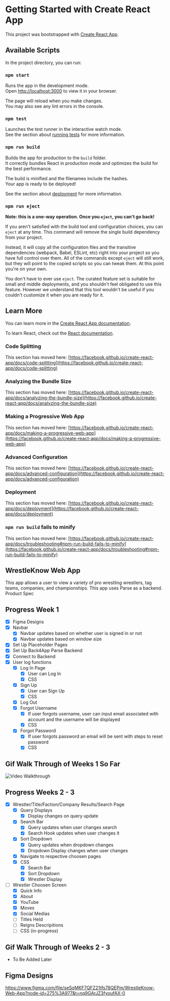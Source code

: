 # Getting Started with Create React App

This project was bootstrapped with [Create React App](https://github.com/facebook/create-react-app).

## Available Scripts

In the project directory, you can run:

### `npm start`

Runs the app in the development mode.\
Open [http://localhost:3000](http://localhost:3000) to view it in your browser.

The page will reload when you make changes.\
You may also see any lint errors in the console.

### `npm test`

Launches the test runner in the interactive watch mode.\
See the section about [running tests](https://facebook.github.io/create-react-app/docs/running-tests) for more information.

### `npm run build`

Builds the app for production to the `build` folder.\
It correctly bundles React in production mode and optimizes the build for the best performance.

The build is minified and the filenames include the hashes.\
Your app is ready to be deployed!

See the section about [deployment](https://facebook.github.io/create-react-app/docs/deployment) for more information.

### `npm run eject`

**Note: this is a one-way operation. Once you `eject`, you can't go back!**

If you aren't satisfied with the build tool and configuration choices, you can `eject` at any time. This command will remove the single build dependency from your project.

Instead, it will copy all the configuration files and the transitive dependencies (webpack, Babel, ESLint, etc) right into your project so you have full control over them. All of the commands except `eject` will still work, but they will point to the copied scripts so you can tweak them. At this point you're on your own.

You don't have to ever use `eject`. The curated feature set is suitable for small and middle deployments, and you shouldn't feel obligated to use this feature. However we understand that this tool wouldn't be useful if you couldn't customize it when you are ready for it.

## Learn More

You can learn more in the [Create React App documentation](https://facebook.github.io/create-react-app/docs/getting-started).

To learn React, check out the [React documentation](https://reactjs.org/).

### Code Splitting

This section has moved here: [https://facebook.github.io/create-react-app/docs/code-splitting](https://facebook.github.io/create-react-app/docs/code-splitting)

### Analyzing the Bundle Size

This section has moved here: [https://facebook.github.io/create-react-app/docs/analyzing-the-bundle-size](https://facebook.github.io/create-react-app/docs/analyzing-the-bundle-size)

### Making a Progressive Web App

This section has moved here: [https://facebook.github.io/create-react-app/docs/making-a-progressive-web-app](https://facebook.github.io/create-react-app/docs/making-a-progressive-web-app)

### Advanced Configuration

This section has moved here: [https://facebook.github.io/create-react-app/docs/advanced-configuration](https://facebook.github.io/create-react-app/docs/advanced-configuration)

### Deployment

This section has moved here: [https://facebook.github.io/create-react-app/docs/deployment](https://facebook.github.io/create-react-app/docs/deployment)

### `npm run build` fails to minify

This section has moved here: [https://facebook.github.io/create-react-app/docs/troubleshooting#npm-run-build-fails-to-minify](https://facebook.github.io/create-react-app/docs/troubleshooting#npm-run-build-fails-to-minify)

## WrestleKnow Web App
This app allows a user to view a variety of pro wrestling wrestlers, tag teams, companies, and championships. This app uses Parse as a backend.
Product Spec
## Progress Week 1
- [x] Figma Designs
- [x] Navbar
   - [x] Navbar updates based on whether user is signed in or not
   - [x] Navbar updates based on window size
- [x] Set Up Placeholder Pages
- [x] Set Up Back4App Parse Backend
- [x] Connect to Backend
- [x] User log functions
   - [x] Log In Page
      - [x] User can Log In
      - [x] CSS
   - [x] Sign Up
      - [x] User can Sign Up
      - [x] CSS
   - [x] Log Out
   - [x] Forgot Username
      - [x] If user forgots username, user can input email associated with account and the username will be displayed
      - [x] CSS
   - [x] Forgot Password
      - [x] If user forgots password an email will be sent with steps to reset password
      - [x] CSS
## Gif Walk Through of Weeks 1 So Far
<img src='https://github.com/bryanmartinez1/WrestleKnow/blob/master/src/progress_gifs/progress1.gif' title='Instagram App Demo' width='' alt='Video Walkthrough' />


## Progress Weeks 2 - 3
- [x] Wrestler/Title/Faction/Company Results/Search Page
   - [x] Query Displays
      - [x] Display changes on query update
   - [x] Search Bar
      - [x] Query updates when user changes search
      - [x] Search Hook updates when user changes it
   - [x] Sort Dropdown
      - [x] Query updates when dropdown changes
      - [x] Dropdown Display changes when user changes
   - [x] Navigate to respective choosen pages
   - [x] CSS
      - [x] Search Bar
      - [x] Sort Dropdown
      - [x] Wrestler Display
- [ ] Wrestler Choosen Screen
   - [x] Quick Info
   - [x] About
   - [x] YouTube
   - [x] Moves
   - [x] Social Medias
   - [ ] Titles Held
   - [ ] Reigns Descripitions
   - [ ] CSS (in-progress)
## Gif Walk Through of Weeks 2 - 3
- To Be Added Later

## Figma Designs
https://www.figma.com/file/seSqMKF7QFZ21tfs78QEPm/WrestleKnow-Web-App?node-id=275%3A977&t=nq9GArJZ3fyoufAX-0

